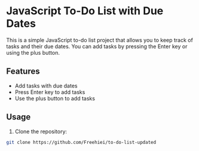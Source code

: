 # JavaScript To-Do List with Due Dates

This is a simple JavaScript to-do list project that allows you to keep track of tasks and their due dates. You can add tasks by pressing the Enter key or using the plus button.

## Features

- Add tasks with due dates
- Press Enter key to add tasks
- Use the plus button to add tasks

## Usage

1. Clone the repository:

```bash
git clone https://github.com/Freehiei/to-do-list-updated
